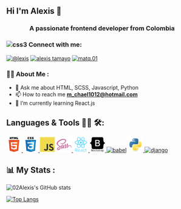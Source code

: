 ## Hi I'm Alexis 👋
<h3 align="center">A passionate frontend developer from Colombia</h3>

<h3 align="left">
  <img src="https://user-images.githubusercontent.com/99287560/235987891-8ba9bd2a-4856-444e-9d48-3070c09c8086.gif" alt="css3" width="60" height="40"/> Connect with me:</h3>
<p align="left">
  <a href="https://twitter.com/matq_01" target="blank"><img align="center" src="https://raw.githubusercontent.com/rahuldkjain/github-profile-readme-generator/master/src/images/icons/Social/twitter.svg" alt="@lexis" height="30" width="40" /></a>
  <a href="https://www.linkedin.com/in/alexis-tamayo-6342a91ab/" target="blank"><img align="center" src="https://raw.githubusercontent.com/rahuldkjain/github-profile-readme-generator/master/src/images/icons/Social/linked-in-alt.svg" alt="alexis tamayo" height="30" width="40" /></a>
  <a href="https://www.instagram.com/matq.01/" target="blank"><img align="center" src="https://raw.githubusercontent.com/rahuldkjain/github-profile-readme-generator/master/src/images/icons/Social/instagram.svg" alt="matq.01" height="30" width="40" /></a>
</p>

### 👨‍💻 About Me :
- 💬 Ask me about HTML, SCSS, Javascript, Python 
- 📫 How to reach me **m_chael1012@hotmail.com**
- 🌱 I’m currently learning React.js

## Languages & Tools 👨‍💻 🛠:

<p align="left"> 
  <a href="https://www.w3.org/html/" target="_blank" rel="noreferrer"> <img src="https://raw.githubusercontent.com/devicons/devicon/master/icons/html5/html5-original-wordmark.svg" alt="html5" width="40" height="40"/> </a>
  <a href="https://www.w3schools.com/css/" target="_blank" rel="noreferrer"> <img src="https://raw.githubusercontent.com/devicons/devicon/master/icons/css3/css3-original-wordmark.svg" alt="css3" width="40" height="40"/> </a> 
  <a href="https://developer.mozilla.org/en-US/docs/Web/JavaScript" target="_blank" rel="noreferrer"> <img src="https://raw.githubusercontent.com/devicons/devicon/master/icons/javascript/javascript-original.svg" alt="javascript" width="40" height="40"/></a> 
  <a href="https://sass-lang.com" target="_blank" rel="noreferrer"> <img src="https://raw.githubusercontent.com/devicons/devicon/master/icons/sass/sass-original.svg" alt="sass" width="40" height="40"/> </a>
  <a href="https://reactjs.org/" target="_blank" rel="noreferrer"> <img src="https://raw.githubusercontent.com/devicons/devicon/master/icons/react/react-original-wordmark.svg" alt="react" width="40" height="40"/> </a> 
  <a href="https://getbootstrap.com" target="_blank" rel="noreferrer"> <img src="https://raw.githubusercontent.com/devicons/devicon/master/icons/bootstrap/bootstrap-plain-wordmark.svg" alt="bootstrap" width="40" height="40"/> </a>
  <a href="https://babeljs.io/" target="_blank" rel="noreferrer"> <img src="https://www.vectorlogo.zone/logos/babeljs/babeljs-icon.svg" alt="babel" width="40" height="40"/></a> 
  <a href="https://www.python.org" target="_blank" rel="noreferrer"> <img src="https://raw.githubusercontent.com/devicons/devicon/master/icons/python/python-original.svg" alt="python" width="40" height="40"/> </a> 
  <a href="https://www.djangoproject.com/" target="_blank" rel="noreferrer"> <img src="https://cdn.worldvectorlogo.com/logos/django.svg" alt="django" width="40" height="40"/> </a>
</p>

## 📊 My Stats :

![02Alexis's GitHub stats](https://github-readme-stats.vercel.app/api?username=02Alexis&show_icons=true&theme=dracula)

[![Top Langs](https://github-readme-stats.vercel.app/api/top-langs/?username=02Alexis&show_icons=true&theme=dracula)](https://github.com/02Alexis/github-readme-stats)
